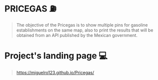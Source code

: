 # PRICEGAS :fuelpump:

>The objective of the Pricegas is to show multiple pins for gasoline establishments on the same map,
>also to print the results that will be obtained from an API published by the Mexican government.

# Project's landing page :computer:

>https://miguelro123.github.io/Pricegas/